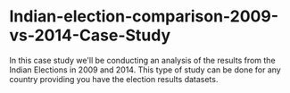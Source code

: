 # Indian-election-comparison-2009-vs-2014-Case-Study

In this case study we'll be conducting an analysis of the results from the Indian Elections in 2009 and 2014.
This type of study can be done for any country providing you have the election results datasets.
